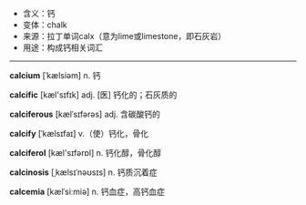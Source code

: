 - <span class="definition">含义：钙</span>
- <span class="definition">变体：chalk</span>
- <span class="definition">来源：拉丁单词calx（意为lime或limestone，即石灰岩）</span>
- <span class="definition">用途：构成钙相关词汇</span>

---

<span class="vocabulary">**calcium**</span> [ˈkælsiəm] n. 钙

<span class="vocabulary">**calcific**</span> [kæl'sɪfɪk] adj. [医] 钙化的；石灰质的

<span class="vocabulary">**calciferous**</span> [kælˈsɪfərəs] adj. 含碳酸钙的

<span class="vocabulary">**calcify**</span> [ˈkælsɪfaɪ] v.（使）钙化，骨化

<span class="vocabulary">**calciferol**</span> [kæl'sɪfərɒl] n. 钙化醇，骨化醇

<span class="vocabulary">**calcinosis**</span> [ˌkælsɪˈnəʊsɪs] n. 钙质沉着症

<span class="vocabulary">**calcemia**</span> [kælˈsiːmiə] n. 钙血症，高钙血症
